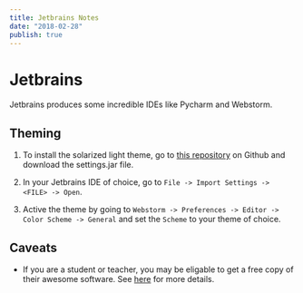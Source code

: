 ```yaml
---
title: Jetbrains Notes
date: "2018-02-28"
publish: true
---
```



# Jetbrains

Jetbrains produces some incredible IDEs like Pycharm and Webstorm.

## Theming

1. To install the solarized light theme, go to [this repository](https://github.com/jkaving/intellij-colors-solarized) on Github and download the settings.jar file.

2. In your Jetbrains IDE of choice, go to `File -> Import Settings -> <FILE> -> Open`.

3. Active the theme by going to `Webstorm -> Preferences -> Editor -> Color Scheme -> General` and set the `Scheme` to your theme of choice.

## Caveats

- If you are a student or teacher, you may be eligable to get a free copy of their awesome software. See [here](https://www.jetbrains.com/student/) for more details.
